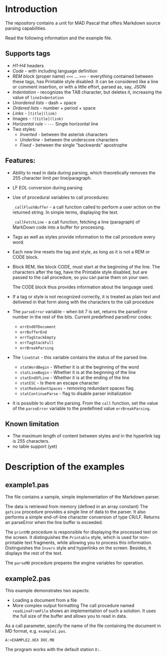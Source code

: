 # Introduction

The repository contains a unit for MAD Pascal that offers Markdown source parsing capabilities.

Read the following information and the example file.

## Supports tags

- *H1-H4* headers
- *Code* - with including language definition
- *REM block* (proper name) `<<<` ... `>>>` - everything contained between these tags, has Printable style disabled.
  It can be considered like a line or comment insertion, or with a little effort, parsed as, say, JSON
- *Indentation* - recognizes the TAB character, but deletes it, increasing the value of `lineIndentation`
- *Unordered lists* - dash + space
- *Ordered lists* - number + period + space
- *Links* - `[title](link)`
- Images - `![title](link)`
- *Horizontal rule* - `---` Single horizontal line
- Two styles:
  - *Inverted* - between the asterisk characters
  - *Underline* - between the underscore characters
  - *Fixed* - between the single "backwards" apostrophe

## Features:

- Ability to read in data during parsing, which theoretically removes the 255 character limit per line/paragraph.
- LF EOL conversion during parsing
- Use of procedural variables to call procedures:

  `_callFlushBuffer` - a call function called to perform a user action on the returned string. In simple terms, displaying the text.

  `_callFetchLine` - a call function, fetching a line (paragraph) of MarkDown code into a buffer for processing.

- Tags as well as styles provide information to the call procedure every word.

- Each new line resets the tag and style, as long as it is not a REM or CODE block.

- Block REM, like block CODE, must start at the beginning of the line. The characters after the tag, have the Printable style disabled, but are passed to the call procedure, so you can parse them on your own.

  The CODE block thus provides information about the language used.

- If a tag or style is not recognized correctly, it is treated as plain text and delivered in that form along with the characters to the call procedure

- The `parseError` variable - when bit 7 is set, returns the parseError number in the rest of the bits.
Current predefined parseError codes:

  - `errEndOfDocument`
  - `errBufferEnd`
  - `errTagStackEmpty`
  - `errTagStackFull`
  - `errBreakParsing`

- The `lineStat` - this variable contains the status of the parsed line.

  - `statWordBegin` - Whether it is at the beginning of the word
  - `statLineBegin` - Whether it is at the beginning of the line
  - `statEndOfLine` - Whether it is at the ending of the line
  - `statESC` - Is there an escape character
  - `statRedundantSpaces` - removing redundant spaces flag
  - `statContinueParse` - flag to disable parser initialization

- It is possible to abort the parsing.
  From the `call` function, set the value of the `parseError` variable to the predefined value `errBreakParsing`.

## Known limitation

- The maximum length of content between styles and in the hyperlink tag is 255 characters.
- no table support (yet)

# Description of the examples

## example1.pas

The file contains a sample, simple implementation of the Markdown parser.

The data is retrieved from memory (defined in an array constant)
The `getLine` procedure provides a single line of data to the parser. It also performs a simple end-of-line character conversion of type CR/LF. Returns an parseError when the line buffer is exceeded.

The `printMD` procedure is responsible for displaying the processed text on the screen.
It distinguishes the `Printable` style, which is used for non-printable text fragments, while allowing you to process this information.
Distinguishes the `Invers` style and hyperlinks on the screen.
Besides, it displays the rest of the text.

The `parseMD` procedure prepares the engine variables for operation.

## example2.pas

This example demonstrates two aspects:
- Loading a document from a file
- More complex output formatting
The call procedure named `readLineFromFile` shows an implementation of such a solution.
It uses the full size of the buffer and allows you to read in data.

As a call parameter, specify the name of the file containing the document in MD format, e.g. `example1.pas`.

```
A:>EXAMPLE2.XEX DOC.MD
```

The program works with the default station `D:`.
